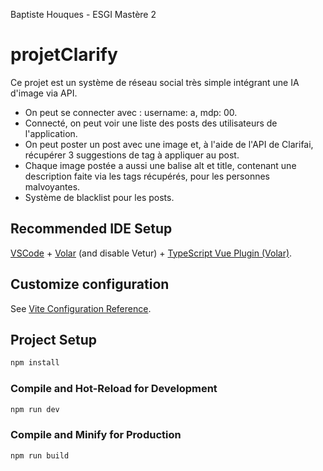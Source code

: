 Baptiste Houques - ESGI Mastère 2

# projetClarify

Ce projet est un système de réseau social très simple intégrant une IA d'image via API.
- On peut se connecter avec : username: a, mdp: 00.  
- Connecté, on peut voir une liste des posts des utilisateurs de l'application.  
- On peut poster un post avec une image et, à l'aide de l'API de Clarifai, récupérer 3 suggestions de tag à appliquer au post.  
- Chaque image postée a aussi une balise alt et title, contenant une description faite via les tags récupérés, pour les personnes malvoyantes.
- Système de blacklist pour les posts.

## Recommended IDE Setup

[VSCode](https://code.visualstudio.com/) + [Volar](https://marketplace.visualstudio.com/items?itemName=Vue.volar) (and disable Vetur) + [TypeScript Vue Plugin (Volar)](https://marketplace.visualstudio.com/items?itemName=Vue.vscode-typescript-vue-plugin).

## Customize configuration

See [Vite Configuration Reference](https://vitejs.dev/config/).

## Project Setup

```sh
npm install
```

### Compile and Hot-Reload for Development

```sh
npm run dev
```

### Compile and Minify for Production

```sh
npm run build
```
